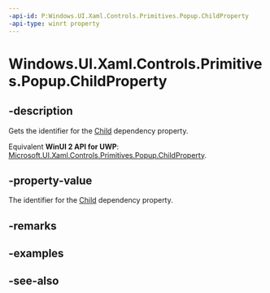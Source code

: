 ```yaml
---
-api-id: P:Windows.UI.Xaml.Controls.Primitives.Popup.ChildProperty
-api-type: winrt property
---
```


<!-- Property syntax
public Windows.UI.Xaml.DependencyProperty ChildProperty { get; }
-->

# Windows.UI.Xaml.Controls.Primitives.Popup.ChildProperty

## -description
Gets the identifier for the [Child](popup_child.md) dependency property.

Equivalent **WinUI 2 API for UWP**: [Microsoft.UI.Xaml.Controls.Primitives.Popup.ChildProperty](/windows/winui/api/microsoft.ui.xaml.controls.primitives.popup.childproperty).

## -property-value
The identifier for the [Child](popup_child.md) dependency property.

## -remarks

## -examples

## -see-also
